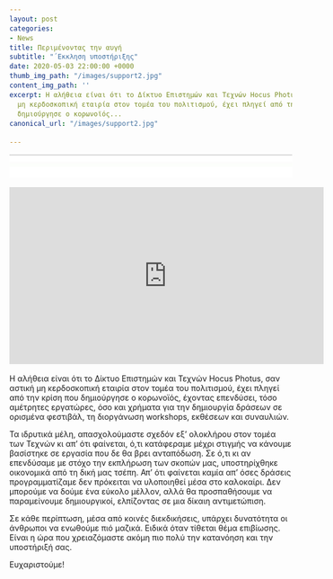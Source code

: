 ```yaml
---
layout: post
categories:
- News
title: Περιμένοντας την αυγή
subtitle: "΄Εκκληση υποστήριξης"
date: 2020-05-03 22:00:00 +0000
thumb_img_path: "/images/support2.jpg"
content_img_path: ''
excerpt: Η αλήθεια είναι ότι το Δίκτυο Επιστημών και Τεχνών Hocus Photus, σαν αστική
  μη κερδοσκοπική εταιρία στον τομέα του πολιτισμού, έχει πληγεί από την κρίση που
  δημιούργησε ο κορωνοϊός...
canonical_url: "/images/support2.jpg"

---
```

![](/images/bwok-2.jpg)

<iframe width="560" height="315" src="https://www.youtube.com/embed/slG5KfniGQc" frameborder="0" allow="accelerometer; autoplay; encrypted-media; gyroscope; picture-in-picture" allowfullscreen></iframe>

Η αλήθεια είναι ότι το Δίκτυο Επιστημών και Τεχνών Hocus Photus, σαν αστική μη κερδοσκοπική εταιρία στον τομέα του πολιτισμού, έχει πληγεί από την κρίση που δημιούργησε ο κορωνοϊός, έχοντας επενδύσει, τόσο αμέτρητες εργατώρες, όσο και χρήματα για την δημιουργία δράσεων σε ορισμένα φεστιβάλ, τη διοργάνωση workshops, εκθέσεων και συναυλιών.

Τα ιδρυτικά μέλη, απασχολούμαστε σχεδόν εξ’ ολοκλήρου στον τομέα των Τεχνών κι απ’ ότι φαίνεται, ό,τι κατάφεραμε μέχρι στιγμής να κάνουμε βασίστηκε σε εργασία που δε θα βρει ανταπόδωση. Σε ό,τι κι αν επενδύσαμε με στόχο την εκπλήρωση των σκοπών μας, υποστηρίχθηκε οικονομικά από τη δική μας τσέπη. Απ’ ότι φαίνεται καμία απ’ όσες δράσεις προγραμματίζαμε δεν πρόκειται να υλοποιηθεί μέσα στο καλοκαίρι. Δεν μπορούμε να δούμε ένα εύκολο μέλλον, αλλά θα προσπαθήσουμε να παραμείνουμε δημιουργικοί, ελπίζοντας σε μια δίκαιη αντιμετώπιση. 

Σε κάθε περίπτωση, μέσα από κοινές διεκδικήσεις, υπάρχει δυνατότητα οι άνθρωποι να ενωθούμε πιό μαζικά. Ειδικά όταν τίθεται θέμα επιβίωσης. Είναι η ώρα που χρειαζόμαστε ακόμη πιο πολύ την κατανόηση και την υποστήριξή σας.

Ευχαριστούμε!